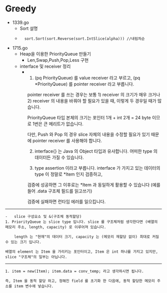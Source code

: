 
# Greedy
-   1339.go
    -   Sort 설명 
    -   	sort.Sort(sort.Reverse(sort.IntSlice(alpha))) //내림차순
-   1715.go
    -   Heap을 이용한 PriorityQueue 만들기
        -  Len,Swap,Push,Pop,Less 구현 
    -   interface 및 receiver 정리 
        -   1. (pq PriorityQueue) 를 value receiver 라고 부르고, (pq *PriorityQueue) 를 pointer receiver 라고 부릅니다.

            pointer receiver 를 쓰는 경우는 보통 1) receiver 의 크기가 매우 크거나 2) receiver 의 내용을 바꿔야 할 필요가 있을 때, 이렇게 두 경우일 때가 많습니다.

            PriorityQueue 타입 본체의 크기는 포인터 1개 + int 2개 = 24 byte 이므로 1번은 큰 메리트가 없습니다.

            다만, Push 와 Pop 의 경우 slice 자체의 내용을 수정할 필요가 있기 때문에 pointer receiver 를 사용해야 합니다.

            

            2. interface{} 는 Java 의 Object 타입과 유사합니다. 어떠한 type 의 데이터든 가질 수 있습니다.

            

            3. type assertion 이라고 부릅니다. interface 가 가지고 있는 데이터의 type 이 정말로 *Item 인지 검증하고,

            검증에 성공하면 그 이후로는  *Item 과 동일하게 활용할 수 있습니다 (예를 들어 .data 구조체 필드를 읽고쓰기)

            검증에 실패하면 런타임 에러를 일으킵니다.
 ___
    -   slice 구성요소 및 &(구조체 동적할당)
    1. PriorityQueue 는 slice type 입니다. slice 를 구조체처럼 생각한다면 (배열의 메모리 주소, length, capacity) 로 이루어져 있습니다.

        length 는 "현재"의 데이터 크기, capacity 는 (메모리 재할당 없이) 최대로 커질 수 있는 크기 입니다.

    배열의 element 는 Item 을 가리키는 포인터이고, Item 은 int 하나를 가지고 있지만, slice "구조체"의 일부는 아닙니다.

   
---
    1. item = new(Item); item.data = conv_temp; 라고 생각하시면 됩니다.

    즉, Item 을 동적 할당 하고, 정해진 field 를 초기화 한 다음에, 동적 할당한 메모리 주소를 item 변수에 넣습니다.